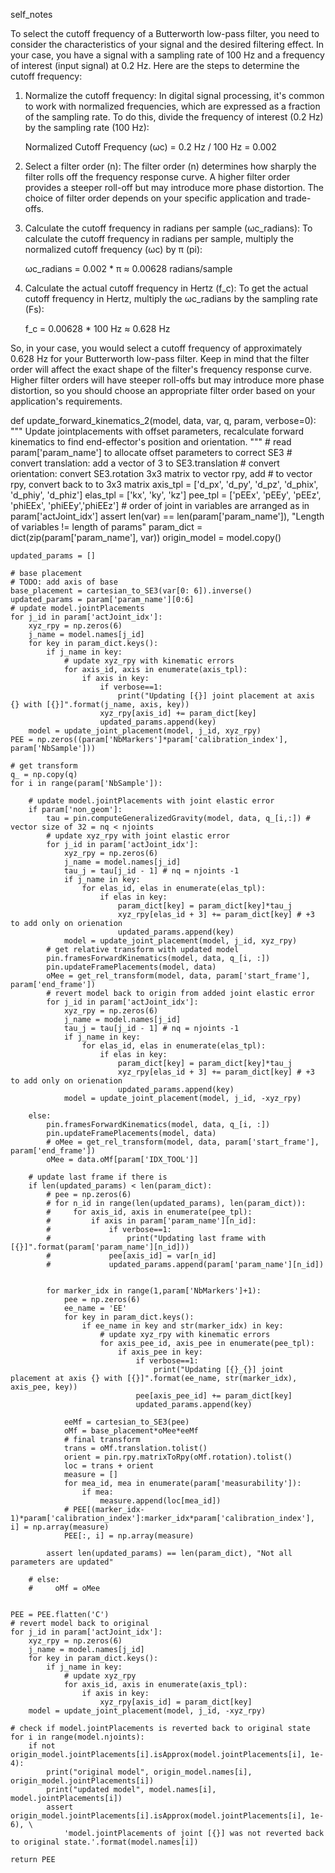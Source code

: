 self_notes

To select the cutoff frequency of a Butterworth low-pass filter, you need to consider the characteristics of your signal and the desired filtering effect. In your case, you have a signal with a sampling rate of 100 Hz and a frequency of interest (input signal) at 0.2 Hz. Here are the steps to determine the cutoff frequency:

1. Normalize the cutoff frequency:
   In digital signal processing, it's common to work with normalized frequencies, which are expressed as a fraction of the sampling rate. To do this, divide the frequency of interest (0.2 Hz) by the sampling rate (100 Hz):

   Normalized Cutoff Frequency (ωc) = 0.2 Hz / 100 Hz = 0.002

2. Select a filter order (n):
   The filter order (n) determines how sharply the filter rolls off the frequency response curve. A higher filter order provides a steeper roll-off but may introduce more phase distortion. The choice of filter order depends on your specific application and trade-offs.

3. Calculate the cutoff frequency in radians per sample (ωc_radians):
   To calculate the cutoff frequency in radians per sample, multiply the normalized cutoff frequency (ωc) by π (pi):

   ωc_radians = 0.002 * π ≈ 0.00628 radians/sample

4. Calculate the actual cutoff frequency in Hertz (f_c):
   To get the actual cutoff frequency in Hertz, multiply the ωc_radians by the sampling rate (Fs):

   f_c = 0.00628 * 100 Hz ≈ 0.628 Hz

So, in your case, you would select a cutoff frequency of approximately 0.628 Hz for your Butterworth low-pass filter. Keep in mind that the filter order will affect the exact shape of the filter's frequency response curve. Higher filter orders will have steeper roll-offs but may introduce more phase distortion, so you should choose an appropriate filter order based on your application's requirements.

def update_forward_kinematics_2(model, data, var, q, param, verbose=0):
    """ Update jointplacements with offset parameters, recalculate forward kinematics
        to find end-effector's position and orientation.
    """
    # read param['param_name'] to allocate offset parameters to correct SE3
    # convert translation: add a vector of 3 to SE3.translation
    # convert orientation: convert SE3.rotation 3x3 matrix to vector rpy, add
    #  to vector rpy, convert back to to 3x3 matrix
    axis_tpl = ['d_px', 'd_py', 'd_pz', 'd_phix', 'd_phiy', 'd_phiz']
    elas_tpl = ['kx', 'ky', 'kz']
    pee_tpl = ['pEEx', 'pEEy', 'pEEz', 'phiEEx', 'phiEEy','phiEEz']
    # order of joint in variables are arranged as in param['actJoint_idx']
    assert len(var) == len(param['param_name']), "Length of variables != length of params"
    param_dict = dict(zip(param['param_name'], var))
    origin_model = model.copy()

    updated_params = []

    # base placement
    # TODO: add axis of base
    base_placement = cartesian_to_SE3(var[0: 6]).inverse()
    updated_params = param['param_name'][0:6]
    # update model.jointPlacements
    for j_id in param['actJoint_idx']:
        xyz_rpy = np.zeros(6)
        j_name = model.names[j_id]
        for key in param_dict.keys():
            if j_name in key:
                # update xyz_rpy with kinematic errors
                for axis_id, axis in enumerate(axis_tpl):
                    if axis in key:
                        if verbose==1:
                            print("Updating [{}] joint placement at axis {} with [{}]".format(j_name, axis, key))
                        xyz_rpy[axis_id] += param_dict[key]
                        updated_params.append(key)
        model = update_joint_placement(model, j_id, xyz_rpy)
    PEE = np.zeros((param['NbMarkers']*param['calibration_index'], param['NbSample']))

    # get transform
    q_ = np.copy(q)
    for i in range(param['NbSample']):

        # update model.jointPlacements with joint elastic error
        if param['non_geom']:
            tau = pin.computeGeneralizedGravity(model, data, q_[i,:]) # vector size of 32 = nq < njoints
            # update xyz_rpy with joint elastic error
            for j_id in param['actJoint_idx']:
                xyz_rpy = np.zeros(6)
                j_name = model.names[j_id]
                tau_j = tau[j_id - 1] # nq = njoints -1 
                if j_name in key:
                    for elas_id, elas in enumerate(elas_tpl):
                        if elas in key:
                            param_dict[key] = param_dict[key]*tau_j
                            xyz_rpy[elas_id + 3] += param_dict[key] # +3 to add only on orienation
                            updated_params.append(key)
                model = update_joint_placement(model, j_id, xyz_rpy)
            # get relative transform with updated model
            pin.framesForwardKinematics(model, data, q_[i, :])
            pin.updateFramePlacements(model, data)
            oMee = get_rel_transform(model, data, param['start_frame'], param['end_frame'])
            # revert model back to origin from added joint elastic error
            for j_id in param['actJoint_idx']:
                xyz_rpy = np.zeros(6)
                j_name = model.names[j_id]
                tau_j = tau[j_id - 1] # nq = njoints -1 
                if j_name in key:
                    for elas_id, elas in enumerate(elas_tpl):
                        if elas in key:
                            param_dict[key] = param_dict[key]*tau_j
                            xyz_rpy[elas_id + 3] += param_dict[key] # +3 to add only on orienation
                            updated_params.append(key)
                model = update_joint_placement(model, j_id, -xyz_rpy)

        else:
            pin.framesForwardKinematics(model, data, q_[i, :])
            pin.updateFramePlacements(model, data)
            # oMee = get_rel_transform(model, data, param['start_frame'], param['end_frame'])
            oMee = data.oMf[param['IDX_TOOL']]

        # update last frame if there is 
        if len(updated_params) < len(param_dict):
            # pee = np.zeros(6)
            # for n_id in range(len(updated_params), len(param_dict)):
            #     for axis_id, axis in enumerate(pee_tpl):
            #         if axis in param['param_name'][n_id]:
            #             if verbose==1:
            #                 print("Updating last frame with [{}]".format(param['param_name'][n_id]))
            #             pee[axis_id] = var[n_id]
            #             updated_params.append(param['param_name'][n_id])

            
            for marker_idx in range(1,param['NbMarkers']+1):
                pee = np.zeros(6)
                ee_name = 'EE'
                for key in param_dict.keys():
                    if ee_name in key and str(marker_idx) in key:
                        # update xyz_rpy with kinematic errors
                        for axis_pee_id, axis_pee in enumerate(pee_tpl):
                            if axis_pee in key:
                                if verbose==1:
                                    print("Updating [{}_{}] joint placement at axis {} with [{}]".format(ee_name, str(marker_idx), axis_pee, key))
                                pee[axis_pee_id] += param_dict[key]
                                updated_params.append(key)

                eeMf = cartesian_to_SE3(pee)
                oMf = base_placement*oMee*eeMf
                # final transform
                trans = oMf.translation.tolist()
                orient = pin.rpy.matrixToRpy(oMf.rotation).tolist()
                loc = trans + orient
                measure = []
                for mea_id, mea in enumerate(param['measurability']):
                    if mea:
                        measure.append(loc[mea_id])
                # PEE[(marker_idx-1)*param['calibration_index']:marker_idx*param['calibration_index'], i] = np.array(measure)
                PEE[:, i] = np.array(measure)
            
            assert len(updated_params) == len(param_dict), "Not all parameters are updated"
            
        # else:
        #     oMf = oMee
        
        
    PEE = PEE.flatten('C')
    # revert model back to original 
    for j_id in param['actJoint_idx']:
        xyz_rpy = np.zeros(6)
        j_name = model.names[j_id]
        for key in param_dict.keys():
            if j_name in key:
                # update xyz_rpy
                for axis_id, axis in enumerate(axis_tpl):
                    if axis in key:
                        xyz_rpy[axis_id] = param_dict[key]
        model = update_joint_placement(model, j_id, -xyz_rpy)

    # check if model.jointPlacements is reverted back to original state
    for i in range(model.njoints):
        if not origin_model.jointPlacements[i].isApprox(model.jointPlacements[i], 1e-4):
            print("original model", origin_model.names[i], origin_model.jointPlacements[i])
            print("updated model", model.names[i], model.jointPlacements[i])
            assert origin_model.jointPlacements[i].isApprox(model.jointPlacements[i], 1e-6), \
                'model.jointPlacements of joint [{}] was not reverted back to original state.'.format(model.names[i])
        
    return PEE